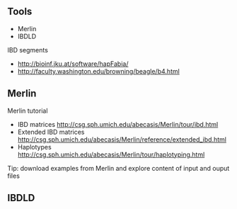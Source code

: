 ## Tools

* Merlin
* IBDLD

IBD segments

* http://bioinf.jku.at/software/hapFabia/
* http://faculty.washington.edu/browning/beagle/b4.html

## Merlin

Merlin tutorial

* IBD matrices http://csg.sph.umich.edu/abecasis/Merlin/tour/ibd.html
* Extended IBD matrices http://csg.sph.umich.edu/abecasis/Merlin/reference/extended_ibd.html
* Haplotypes http://csg.sph.umich.edu/abecasis/Merlin/tour/haplotyping.html

Tip: download examples from Merlin and explore content of input and ouput files

## IBDLD
